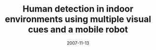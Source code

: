 ---
title: "Human detection in indoor environments using multiple visual cues and a mobile robot"
collection: publications
permalink: 
excerpt: 'Paper describing the work I did during my Masters'
date: 2007-11-13
venue: 'Iberoamerican Congress on Pattern Recognition'
paperurl: https://link.springer.com/chapter/10.1007/978-3-540-76725-1_37
citation: '<b>Pszczolkowski, S.</b> and Soto, A., 2007, November. &quot;Human detection in indoor environments using multiple visual cues and a mobile robot&quot; <i>In Iberoamerican Congress on Pattern Recognition</i> (pp. 350-359). Springer, Berlin, Heidelberg.'
---